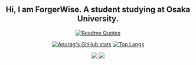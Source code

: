 <div align="center">

## Hi, I am ForgerWise. A student studying at Osaka University.

[![Readme Quotes](https://quotes-github-readme.vercel.app/api?theme=dark&quote=The%20only%20ones%20who%20should%20code%20are%20those%20who%20are%20prepared%20to%20code.
)](https://github.com/piyushsuthar/github-readme-quotes)

[![Anurag's GitHub stats](https://github-readme-stats.vercel.app/api?username=ForgerWise&show_icons=true&layout=compact&hide=issues&line_height=24)](https://github.com/ForgerWise/github-readme-stats)
[![Top Langs](https://github-readme-stats.vercel.app/api/top-langs/?username=ForgerWise&layout=compact&hide=c%2B%2B)](https://github.com/ForgerWise/github-readme-stats)

<a href="https://github.com/ForgerWise/battlesnake-duel">
  <img src="https://github-readme-stats.vercel.app/api/pin/?username=ForgerWise&repo=battlesnake-duel" />
</a>
<a href="https://github.com/ForgerWise/battlesnake-solo">
  <img src="https://github-readme-stats.vercel.app/api/pin/?username=ForgerWise&repo=battlesnake-solo" />
</a>

</div>
